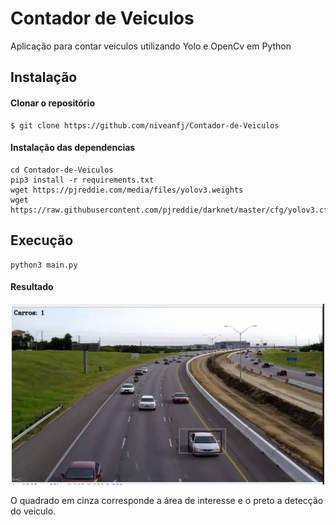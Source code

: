 # Contador de Veiculos
 Aplicação para contar veiculos utilizando Yolo e OpenCv em Python
## Instalação
#### Clonar o repositório
    $ git clone https://github.com/niveanfj/Contador-de-Veiculos
#### Instalação das dependencias
    cd Contador-de-Veiculos
    pip3 install -r requirements.txt
    wget https://pjreddie.com/media/files/yolov3.weights
    wget https://raw.githubusercontent.com/pjreddie/darknet/master/cfg/yolov3.cfg
## Execução
    python3 main.py
#### Resultado
<p align="center">
   <img src="https://github.com/niveanfj/Contador-de-Veiculos/blob/main/Resultado1.png" width="500">
 </p>
 O quadrado em cinza corresponde a área de interesse e o preto a detecção do veiculo.
